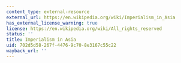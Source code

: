 ```yaml
---
content_type: external-resource
external_url: https://en.wikipedia.org/wiki/Imperialism_in_Asia
has_external_license_warning: true
license: https://en.wikipedia.org/wiki/All_rights_reserved
status: ''
title: Imperialism in Asia
uid: 702d5d58-267f-4476-9c70-8e3167c55c22
wayback_url: ''
---
```

